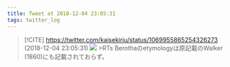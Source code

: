 ```yaml
---
title: Tweet at 2018-12-04 23:05:31
tags: twitter_log
---
```


> [!CITE] https://twitter.com/kaisekiriu/status/1069955865254326273 (2018-12-04 23:05:31)
> ![](https://twitter.com/kaisekiriu/status/1069955865254326273)
> &gt;RTs
> Berothaのetymologyは原記載のWalker (1860)にも記載されておらず。

